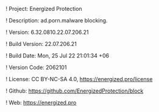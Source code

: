 ! Project: Energized Protection

! Description: ad.porn.malware blocking.

! Version: 6.32.0810.22.07.206.21

! Build Version: 22.07.206.21

! Build Date: Mon, 25 Jul 22 21:01:34 +06

! Version Code: 2062101

! License: CC BY-NC-SA 4.0, https://energized.pro/license

! Github: https://github.com/EnergizedProtection/block

! Web: https://energized.pro
